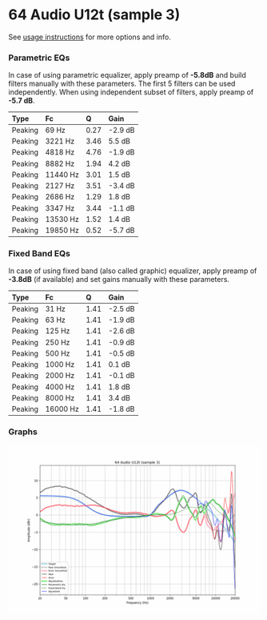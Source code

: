 # 64 Audio U12t (sample 3)
See [usage instructions](https://github.com/jaakkopasanen/AutoEq#usage) for more options and info.

### Parametric EQs
In case of using parametric equalizer, apply preamp of **-5.8dB** and build filters manually
with these parameters. The first 5 filters can be used independently.
When using independent subset of filters, apply preamp of **-5.7 dB**.

| Type    | Fc       |    Q | Gain    |
|:--------|:---------|:-----|:--------|
| Peaking | 69 Hz    | 0.27 | -2.9 dB |
| Peaking | 3221 Hz  | 3.46 | 5.5 dB  |
| Peaking | 4818 Hz  | 4.76 | -1.9 dB |
| Peaking | 8882 Hz  | 1.94 | 4.2 dB  |
| Peaking | 11440 Hz | 3.01 | 1.5 dB  |
| Peaking | 2127 Hz  | 3.51 | -3.4 dB |
| Peaking | 2686 Hz  | 1.29 | 1.8 dB  |
| Peaking | 3347 Hz  | 3.44 | -1.1 dB |
| Peaking | 13530 Hz | 1.52 | 1.4 dB  |
| Peaking | 19850 Hz | 0.52 | -5.7 dB |

### Fixed Band EQs
In case of using fixed band (also called graphic) equalizer, apply preamp of **-3.8dB**
(if available) and set gains manually with these parameters.

| Type    | Fc       |    Q | Gain    |
|:--------|:---------|:-----|:--------|
| Peaking | 31 Hz    | 1.41 | -2.5 dB |
| Peaking | 63 Hz    | 1.41 | -1.9 dB |
| Peaking | 125 Hz   | 1.41 | -2.6 dB |
| Peaking | 250 Hz   | 1.41 | -0.9 dB |
| Peaking | 500 Hz   | 1.41 | -0.5 dB |
| Peaking | 1000 Hz  | 1.41 | 0.1 dB  |
| Peaking | 2000 Hz  | 1.41 | -0.1 dB |
| Peaking | 4000 Hz  | 1.41 | 1.8 dB  |
| Peaking | 8000 Hz  | 1.41 | 3.4 dB  |
| Peaking | 16000 Hz | 1.41 | -1.8 dB |

### Graphs
![](./64%20Audio%20U12t%20(sample%203).png)